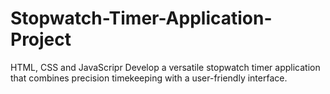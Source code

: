 # Stopwatch-Timer-Application-Project
HTML, CSS and JavaScripr
Develop a versatile stopwatch timer application that combines precision timekeeping with a user-friendly interface.
